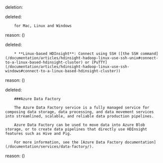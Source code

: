 deletion:

deleted:

		for Mac, Linux and Windows

reason: ()

deleted:

		* **Linux-based HDInsight**: Connect using SSH ([the SSH command](/documentation/articles/hdinsight-hadoop-linux-use-ssh-unix#connect-to-a-linux-based-hdinsight-cluster) or [PuTTY](/documentation/articles/hdinsight-hadoop-linux-use-ssh-windows#connect-to-a-linux-based-hdinsight-cluster))

reason: ()

deleted:

		###Azure Data Factory
		
		The Azure Data Factory service is a fully managed service for composing data storage, data processing, and data movement services into streamlined, scalable, and reliable data production pipelines.
		
		Azure Data Factory can be used to move data into Azure Blob storage, or to create data pipelines that directly use HDInsight features such as Hive and Pig.
		
		For more information, see the [Azure Data Factory documentation](/documentation/services/data-factory/).

reason: ()

